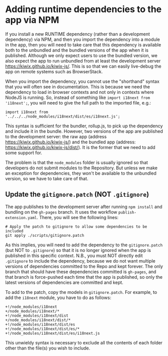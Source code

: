 # Adding runtime dependencies to the app via NPM

If you install a new RUNTIME dependency (rather than a development dependency) via NPM, and then you import the dependency into a module in the app, then you will need to take care that this dependency is available both to the unbundled and the bundled versions of the app when it is published. Although we only expect users to use the bundled version, we also expect the app to run unbundled from at least the development server https://kiwix.github.io/kiwix-js/. This is so that we can easily live-debug the app on remote systems such as BrowserStack.

When you import the dependency, you cannot use the "shorthand" syntax that you will often see in documentation. This is because we need the dependency to load in browser contexts and not only in contexts where NodeJS is running. So, instead of something like `import i18next from 'i18next';`, you will need to give the full path to the imported file, e.g.:

`import i18next from '../../../node_modules/i18next/dist/es/i18next.js';`

This syntax is sufficient for the bundler, rollup.js, to pick up the dependency and include it in the bundle. However, two versions of the app are published to the development server: the raw app (address https://kiwix.github.io/kiwix-js/) and the bundled app (address: https://kiwix.github.io/kiwix-js/dist/). It is the former that we need to add some support for.

The problem is that the `node_modules` folder is usually ignored so that developers do not submit modules to the Repository. But unless we make an exception for dependencies, they won't be available to the unbundled version, so we have to take care of that.

## Update the `gitignore.patch` (NOT `.gitignore`)

The app publishes to the development server after running `npm install` and bundling on the `gh-pages` branch. It uses the workflow `publish-extension.yaml`.  There, you will see the following lines:

```
# Apply the patch to gitignore to allow some dependencies to be included
git apply ./scripts/gitignore.patch
```

As this implies, you will need to add the dependency to the `gitignore.patch` (but NOT to `.gitignore`) so that it is no longer ignored when the app is published in this specific context. N.B., you must NOT directly edit `.gitignore` to include the dependency, because we do not want multiple versions of dependencies committed to the Repo and kept forever. The only branch that should have these dependencies committed is `gh-pages`, and that branch is force-pushed each time that the app is published, so only the latest versions of dependencies are committed and kept.

To add to the patch, copy the models in `gitignore.patch`. For example, to add the `i18next` module, you have to do as follows:
```
+!/node_modules/i18next
+/node_modules/i18next/*
+!/node_modules/i18next/dist
+/node_modules/i18next/dist/*
+!/node_modules/i18next/dist/es
+!/node_modules/i18next/dist/es/*
+!/node_modules/i18next/dist/es/i18next.js
```
This unwieldy syntax is necessary to exclude all the contents of each folder other than the file(s) you wish to include.
